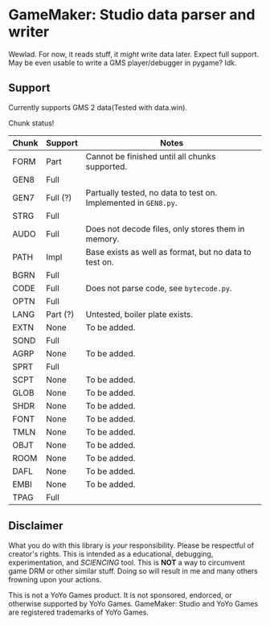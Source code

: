 GameMaker: Studio data parser and writer
========================================

Wewlad. For now, it reads stuff, it *might* write data later.
Expect full support. May be even usable to write a GMS player/debugger in pygame? Idk.

Support
-------

Currently supports GMS 2 data(Tested with data.win).

Chunk status!

Chunk | Support | Notes
----- | ------- | -----
FORM  | Part    | Cannot be finished until all chunks supported.
GEN8  | Full    |
GEN7  | Full (?)| Partually tested, no data to test on. Implemented in `GEN8.py`.
STRG  | Full    |
AUDO  | Full    | Does not decode files, only stores them in memory.
PATH  | Impl    | Base exists as well as format, but no data to test on.
BGRN  | Full    |
CODE  | Full    | Does not parse code, see `bytecode.py`.
OPTN  | Full    |
LANG  | Part (?)| Untested, boiler plate exists.
EXTN  | None    | To be added.
SOND  | Full    |
AGRP  | None    | To be added.
SPRT  | Full    |
SCPT  | None    | To be added.
GLOB  | None    | To be added.
SHDR  | None    | To be added.
FONT  | None    | To be added.
TMLN  | None    | To be added.
OBJT  | None    | To be added.
ROOM  | None    | To be added.
DAFL  | None    | To be added.
EMBI  | None    | To be added.
TPAG  | Full    |

Disclaimer
----------

What you do with this library is *your* responsibility. Please be respectful of creator's rights.
This is intended as a educational, debugging, experimentation, and *SCIENCING* tool. This is **NOT** a way to circumvent game DRM or other similar stuff. Doing so will result in me and many others frowning upon your actions.

This is not a YoYo Games product. It is not sponsored, endorced, or otherwise supported by YoYo Games.
GameMaker: Studio and YoYo Games are registered trademarks of YoYo Games.
